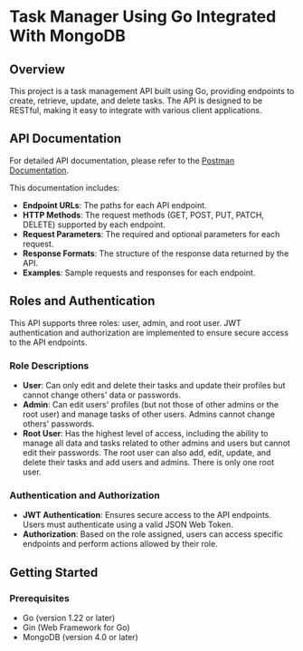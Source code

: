 # Task Manager Using Go Integrated With MongoDB

## Overview

This project is a task management API built using Go, providing endpoints to create, retrieve, update, and delete tasks. The API is designed to be RESTful, making it easy to integrate with various client applications.

## API Documentation

For detailed API documentation, please refer to the [Postman Documentation](https://documenter.getpostman.com/view/23906890/2sA3rwKtdG).

This documentation includes:
- **Endpoint URLs**: The paths for each API endpoint.
- **HTTP Methods**: The request methods (GET, POST, PUT, PATCH, DELETE) supported by each endpoint.
- **Request Parameters**: The required and optional parameters for each request.
- **Response Formats**: The structure of the response data returned by the API.
- **Examples**: Sample requests and responses for each endpoint.

## Roles and Authentication

This API supports three roles: user, admin, and root user. JWT authentication and authorization are implemented to ensure secure access to the API endpoints.

### Role Descriptions

- **User**: Can only edit and delete their tasks and update their profiles but cannot change others' data or passwords.
- **Admin**: Can edit users' profiles (but not those of other admins or the root user) and manage tasks of other users. Admins cannot change others' passwords.
- **Root User**: Has the highest level of access, including the ability to manage all data and tasks related to other admins and users but cannot edit their passwords. The root user can also add, edit, update, and delete their tasks and add users and admins. There is only one root user.

### Authentication and Authorization

- **JWT Authentication**: Ensures secure access to the API endpoints. Users must authenticate using a valid JSON Web Token.
- **Authorization**: Based on the role assigned, users can access specific endpoints and perform actions allowed by their role.

## Getting Started

### Prerequisites

- Go (version 1.22 or later)
- Gin (Web Framework for Go)
- MongoDB (version 4.0 or later)


